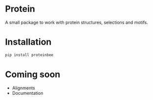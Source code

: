 # Protein

A small package to work with protein structures, selections and motifs.


# Installation

```bash
pip install proteinbee
```

# Coming soon

- Alignments
- Documentation